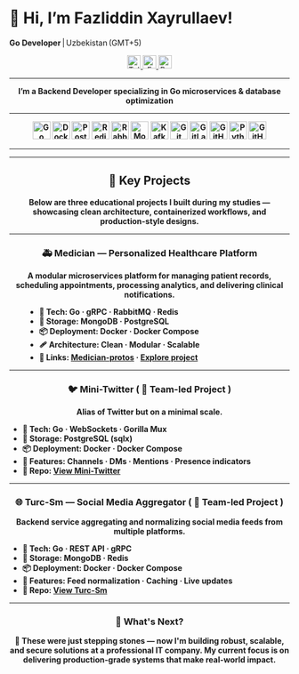 # 👋 Hi, I’m Fazliddin Xayrullaev!

**Go Developer** | Uzbekistan (GMT+5)

<p align="center">
  <a href="https://t.me/fazliddinX_14">
    <img src="https://img.shields.io/badge/Telegram–@fazliddinX__14-26A5E4?style=flat&logo=telegram&logoColor=white" alt="Telegram" height="24"/>
  </a>
  <a href="mailto:hayrullaev008@gmail.com">
    <img src="https://img.shields.io/badge/Email–hayrullaev008%40gmail.com-D14836?style=flat&logo=gmail&logoColor=white" alt="Email" height="24"/>
  </a>
  <a href="https://your-site.example.com">
    <img src="https://img.shields.io/badge/Portfolio–Portfolio-00C853?style=flat&logo=google-chrome&logoColor=white" alt="Portfolio" height="24"/>
  </a>
</p>

---

<p align="center"><strong>I’m a Backend Developer specializing in Go microservices & database optimization</p>

---

<p align="center">
  <img src="https://img.shields.io/badge/Go-00ADD8?style=flat&logo=go&logoColor=white" alt="Go" height="32"/>
  <img src="https://img.shields.io/badge/Docker-2496ED?style=flat&logo=docker&logoColor=white" alt="Docker" height="32"/>
  <img src="https://img.shields.io/badge/PostgreSQL-336791?style=flat&logo=postgresql&logoColor=white" alt="PostgreSQL" height="32"/>
  <img src="https://img.shields.io/badge/Redis-DC382D?style=flat&logo=redis&logoColor=white" alt="Redis" height="32"/>
  <img src="https://img.shields.io/badge/RabbitMQ-FF6600?style=flat&logo=rabbitmq&logoColor=white" alt="RabbitMQ" height="32"/>
  <img src="https://img.shields.io/badge/MongoDB-47A248?style=flat&logo=mongodb&logoColor=white" alt="MongoDB" height="32"/>
  <img src="https://img.shields.io/badge/Kafka-231F20?style=flat&logo=apachekafka&logoColor=white" alt="Kafka" height="32"/>
  <img src="https://img.shields.io/badge/Git-F05032?style=flat&logo=git&logoColor=white" alt="Git" height="32"/>
  <img src="https://img.shields.io/badge/GitLab-FC6D26?style=flat&logo=gitlab&logoColor=white" alt="GitLab" height="32"/>
  <img src="https://img.shields.io/badge/GitHub-181717?style=flat&logo=github&logoColor=white" alt="GitHub" height="32"/>
  <img src="https://img.shields.io/badge/Python-3776AB?style=flat&logo=python&logoColor=white" alt="Python" height="32"/>
  <img src="https://img.shields.io/badge/GitHub_Actions-2088FF?style=flat&logo=githubactions&logoColor=white" alt="GitHub Actions" height="32"/>
</p>

---
---

<div align="center">

## 🚀 Key Projects

Below are three educational projects I built during my studies — showcasing clean architecture, containerized workflows, and production-style designs.

</div>

---

<div align="center">

### 🚑 Medician — Personalized Healthcare Platform
A modular microservices platform for managing patient records, scheduling appointments, processing analytics, and delivering clinical notifications.

</div>

<div style="padding-left: 30px">

- 🔧 **Tech:** Go · gRPC · RabbitMQ · Redis  
- 📂 **Storage:** MongoDB · PostgreSQL  
- 📦 **Deployment:** Docker · Docker Compose  
- 🩹 **Architecture:** Clean · Modular · Scalable  
- 🔗 **Links:** [Medician-protos](https://github.com/fazliddinX/Medician-protos) · [Explore project](https://github.com/topics/medician)

</div>

---

<div align="center">

### 🐦 Mini-Twitter ( 👥 Team-led Project )
Alias of Twitter but on a minimal scale.

</div>

- 🔧 **Tech:** Go · WebSockets · Gorilla Mux  
- 📂 **Storage:** PostgreSQL (sqlx)  
- 📦 **Deployment:** Docker · Docker Compose  
- 🎯 **Features:** Channels · DMs · Mentions · Presence indicators  
- 🔗 **Repo:** [View Mini-Twitter](https://github.com/fazliddinX/Mini-Twitter)

---

<div align="center">

### 🌐 Turc-Sm — Social Media Aggregator ( 👥 Team-led Project )
Backend service aggregating and normalizing social media feeds from multiple platforms.

</div>

- 🔧 **Tech:** Go · REST API · gRPC  
- 📂 **Storage:** MongoDB · Redis  
- 📦 **Deployment:** Docker · Docker Compose  
- 🚀 **Features:** Feed normalization · Caching · Live updates  
- 🔗 **Repo:** [View Turc-Sm](https://github.com/fazliddinX/Turc-Sm)

---

<div align="center">

### 🌟 What's Next?

<p><strong>🪩 These were just stepping stones — now I'm building robust, scalable, and secure solutions at a professional IT company. My current focus is on delivering production-grade systems that make real-world impact.</strong></p>

</div>
